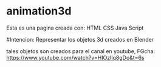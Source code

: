 # animation3d
Esta es una pagina creada con:
HTML
CSS
Java Script

 #Intencion:
 Representar los objetos 3d creados en Blender
 
 tales objetos son creados para el canal en youtube, FGcha:
 https://www.youtube.com/watch?v=HIOzIlq8gDo&t=6s
 
